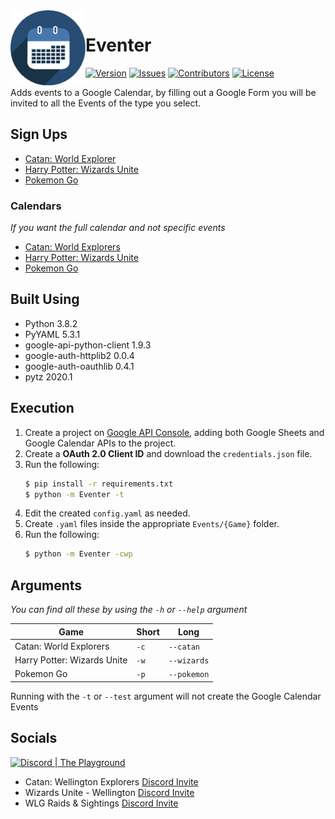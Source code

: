 <img src="https://raw.githubusercontent.com/Macro303/Eventer/main/logo.png" align="left" width="120" height="120" alt="Eventer Logo">

# Eventer
[![Version](https://img.shields.io/github/tag-pre/Macro303/Eventer.svg?label=version&style=flat-square)](https://github.com/Macro303/Eventer/releases)
[![Issues](https://img.shields.io/github/issues/Macro303/Eventer.svg?style=flat-square)](https://github.com/Macro303/Eventer/issues)
[![Contributors](https://img.shields.io/github/contributors/Macro303/Eventer.svg?style=flat-square)](https://github.com/Macro303/Eventer/graphs/contributors)
[![License](https://img.shields.io/github/license/Macro303/Eventer.svg?style=flat-square)](https://opensource.org/licenses/MIT)

Adds events to a Google Calendar, by filling out a Google Form you will be invited to all the Events of the type you select.  

## Sign Ups
 - [Catan: World Explorer](https://forms.gle/Qcc2tLpt3rSRXHuN8)
 - [Harry Potter: Wizards Unite](https://forms.gle/wwjJ1EFRxuKgZBMHA)
 - [Pokemon Go](https://forms.gle/wwjJ1EFRxuKgZBMHA)

### Calendars
*If you want the full calendar and not specific events*
 - [Catan: World Explorers](https://calendar.google.com/calendar?cid=cDJmMTV1djVhZW5hdTkxM3B0amk0dGJvajhAZ3JvdXAuY2FsZW5kYXIuZ29vZ2xlLmNvbQ)
 - [Harry Potter: Wizards Unite](https://calendar.google.com/calendar?cid=N2t2c2pkcGlnOHE3YWRjdmdhbzZmbTU2NmtAZ3JvdXAuY2FsZW5kYXIuZ29vZ2xlLmNvbQ)
 - [Pokemon Go](https://calendar.google.com/calendar?cid=MDZqaTEyY2tkZmVtbmFtNjJpb2MwbTZvbDRAZ3JvdXAuY2FsZW5kYXIuZ29vZ2xlLmNvbQ)

## Built Using
 - Python 3.8.2
 - PyYAML 5.3.1
 - google-api-python-client 1.9.3
 - google-auth-httplib2 0.0.4
 - google-auth-oauthlib 0.4.1
 - pytz 2020.1

## Execution
1. Create a project on [Google API Console](https://console.developers.google.com/apis/dashboard), adding both Google Sheets and Google Calendar APIs to the project.
2. Create a **OAuth 2.0 Client ID** and download the `credentials.json` file.
3. Run the following:
    ```bash
    $ pip install -r requirements.txt
    $ python -m Eventer -t
    ```
4. Edit the created `config.yaml` as needed.
5. Create `.yaml` files inside the appropriate `Events/{Game}` folder.
6. Run the following:
    ```bash
   $ python -m Eventer -cwp
    ```

## Arguments
*You can find all these by using the `-h` or `--help` argument*

| Game | Short | Long |
| ---- | ----- | ---- |
| Catan: World Explorers | `-c` | `--catan` |
| Harry Potter: Wizards Unite | `-w` | `--wizards` |
| Pokemon Go | `-p` | `--pokemon` |

Running with the `-t` or `--test` argument will not create the Google Calendar Events


## Socials
[![Discord | The Playground](https://discord.com/api/v6/guilds/618581423070117932/widget.png?style=banner2)](https://discord.gg/nqGMeGg)  
 - Catan: Wellington Explorers [Discord Invite](https://discord.gg/kFyCveQ)
 - Wizards Unite - Wellington [Discord Invite](https://discord.gg/dy3ZhkT)
 - WLG Raids & Sightings [Discord Invite](https://discord.gg/47gyFPE)
